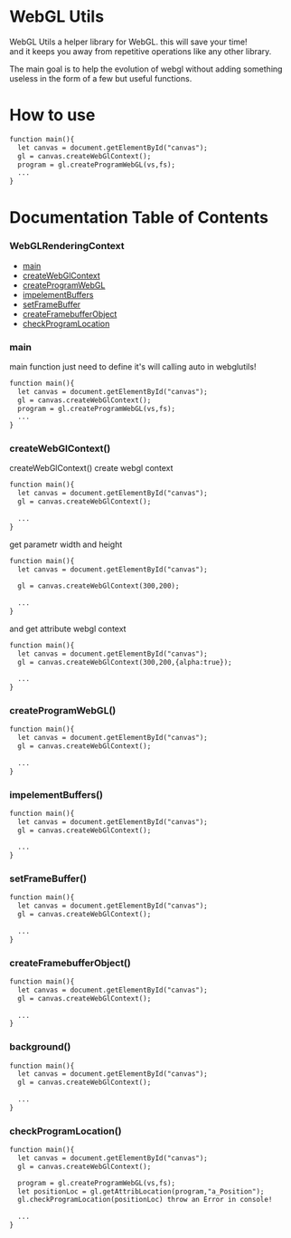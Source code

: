 # WebGL Utils

WebGL Utils a helper library for WebGL. this will save your time! <br> 
and it keeps you away from repetitive operations like any other library.

The main goal is to help the evolution of webgl without adding something useless in the form of a few but useful functions.


# How to use 


```html
function main(){
  let canvas = document.getElementById("canvas");
  gl = canvas.createWebGlContext();
  program = gl.createProgramWebGL(vs,fs);
  ...
}
```



# Documentation Table of Contents 
 

### WebGLRenderingContext <br>
- [main](#main)<br>
- [createWebGlContext](#createWebGlContext)<br>
- [createProgramWebGL](#createProgramWebGL)<br>
- [impelementBuffers](#impelementBuffers)<br>
- [setFrameBuffer](#setFrameBuffer)<br>
- [createFramebufferObject](#createFramebufferObject)<br>
- [checkProgramLocation](#checkProgramLocation)<br>
 


### main

main function just need to define it's will calling auto in webglutils!
```html
function main(){
  let canvas = document.getElementById("canvas");
  gl = canvas.createWebGlContext();
  program = gl.createProgramWebGL(vs,fs);
  ...
}
```

### createWebGlContext()

createWebGlContext() create webgl context 

```html
function main(){
  let canvas = document.getElementById("canvas");
  gl = canvas.createWebGlContext();
 
  ...
}
```

get parametr width and height 
```html
function main(){
  let canvas = document.getElementById("canvas");
  
  gl = canvas.createWebGlContext(300,200);
 
  ...
}
```

and get attribute webgl context 
```html
function main(){
  let canvas = document.getElementById("canvas");
  gl = canvas.createWebGlContext(300,200,{alpha:true});
 
  ...
}
```

### createProgramWebGL()

```html
function main(){
  let canvas = document.getElementById("canvas");
  gl = canvas.createWebGlContext();
 
  ...
}
```



### impelementBuffers()

```html
function main(){
  let canvas = document.getElementById("canvas");
  gl = canvas.createWebGlContext();
 
  ...
}
```


### setFrameBuffer()

```html
function main(){
  let canvas = document.getElementById("canvas");
  gl = canvas.createWebGlContext();
 
  ...
}
```

### createFramebufferObject()

```html
function main(){
  let canvas = document.getElementById("canvas");
  gl = canvas.createWebGlContext();
 
  ...
}
```

### background()

```html
function main(){
  let canvas = document.getElementById("canvas");
  gl = canvas.createWebGlContext();
 
  ...
}
```

### checkProgramLocation()



```html
function main(){
  let canvas = document.getElementById("canvas");
  gl = canvas.createWebGlContext();

  program = gl.createProgramWebGL(vs,fs);
  let positionLoc = gl.getAttribLocation(program,"a_Position");
  gl.checkProgramLocation(positionLoc) throw an Error in console! 
 
  ...
}
```

